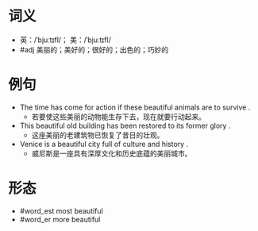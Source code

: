 # 词义
- 英：/ˈbjuːtɪfl/； 美：/ˈbjuːtɪfl/
- #adj 美丽的；美好的；很好的；出色的；巧妙的
# 例句
- The time has come for action if these beautiful animals are to survive .
	- 若要使这些美丽的动物能生存下去，现在就要行动起来。
- This beautiful old building has been restored to its former glory .
	- 这座美丽的老建筑物已恢复了昔日的壮观。
- Venice is a beautiful city full of culture and history .
	- 威尼斯是一座具有深厚文化和历史底蕴的美丽城市。
# 形态
- #word_est most beautiful
- #word_er more beautiful
